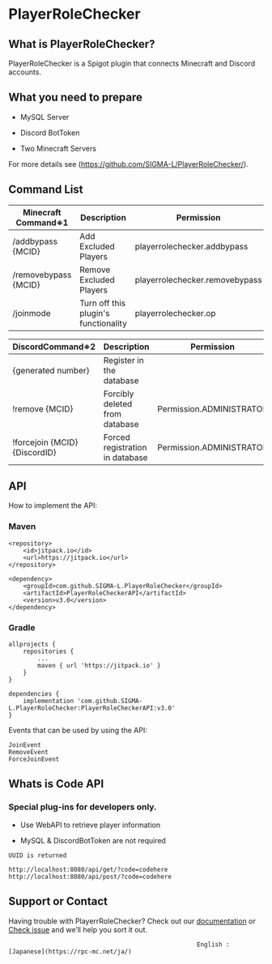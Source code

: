 # PlayerRoleChecker

## What is PlayerRoleChecker?

PlayerRoleChecker is a Spigot plugin that connects Minecraft and Discord accounts.

## What you need to prepare

- MySQL Server

- Discord BotToken

- Two Minecraft Servers


For more details see (https://github.com/SIGMA-L/PlayerRoleChecker/).

## Command List

| Minecraft Command※1             | Description | Permission |
|---------------------------| --- | --- |
| /addbypass {MCID}    | Add Excluded Players | playerrolechecker.addbypass |
| /removebypass {MCID} | Remove Excluded Players | playerrolechecker.removebypass |
| /joinmode                 | Turn off this plugin's functionality | playerrolechecker.op |

| DiscordCommand※2                      | Description | Permission |
|------------------------------------| --- | --- |
| {generated number}                          | Register in the database |  |
| !remove {MCID}                | Forcibly deleted from database | Permission.ADMINISTRATOR |
| !forcejoin {MCID} {DiscordID} | Forced registration in database | Permission.ADMINISTRATOR |

## API

How to implement the API:

### Maven

    <repository>
        <id>jitpack.io</id>
        <url>https://jitpack.io</url>
    </repository>

	<dependency>
	    <groupId>com.github.SIGMA-L.PlayerRoleChecker</groupId>
	    <artifactId>PlayerRoleCheckerAPI</artifactId>
	    <version>v3.0</version>
	</dependency>

### Gradle

    allprojects {
		repositories {
			...
			maven { url 'https://jitpack.io' }
		}
	}

    dependencies {
        implementation 'com.github.SIGMA-L.PlayerRoleChecker:PlayerRoleCheckerAPI:v3.0'
	}

Events that can be used by using the API:
    
    JoinEvent
    RemoveEvent
    ForceJoinEvent
    
## Whats is Code API

### Special plug-ins for developers only.

- Use WebAPI to retrieve player information

- MySQL & DiscordBotToken are not required

```
UUID is returned

http://localhost:8080/api/get/?code=codehere
http://localhost:8080/api/post/?code=codehere
```

## Support or Contact

Having trouble with PlayerrRoleChecker? Check out our [documentation](https://github.com/SIGMA-L/PlayerRoleChecker/wiki) or [Check issue](https://github.com/SIGMA-L/PlayerRoleChecker/issues) and we’ll help you sort it out.

														English : [Japanese](https://rpc-mc.net/ja/)

